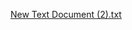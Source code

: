 [New Text Document (2).txt](https://github.com/user-attachments/files/18706238/New.Text.Document.2.txt)
